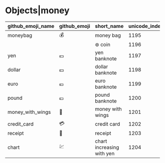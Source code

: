 # Objects|money

|github_emoji_name|github_emoji|short_name|unicode_index|
|---|---|---|---|
|moneybag|:moneybag:|money bag|1195|
|||⊛ coin|1196|
|yen|:yen:|yen banknote|1197|
|dollar|:dollar:|dollar banknote|1198|
|euro|:euro:|euro banknote|1199|
|pound|:pound:|pound banknote|1200|
|money_with_wings|:money_with_wings:|money with wings|1201|
|credit_card|:credit_card:|credit card|1202|
|receipt|:receipt:|receipt|1203|
|chart|:chart:|chart increasing with yen|1204|
